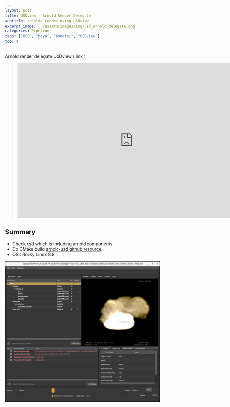 ```yaml
---
layout: post
title: USDview - Arnold Render Delegate 
subtitle: arnolde render using USDview
excerpt_image: ../assets/images/img/usd_arnold_delegate.png
categories: Pipeline
tags: ["USD", "Maya", "Houdini", "USDview"]
top: 4
---
```




[ Arnold render delegate USDview ( link )](https://youtu.be/VIJQ38TgNN8)
> <iframe width="750" height="505" src="https://www.youtube.com/embed/VIJQ38TgNN8?si=qA4xhzVjVp__QNCg" title="YouTube video player" frameborder="0" allow="accelerometer; autoplay; clipboard-write; encrypted-media; gyroscope; picture-in-picture; web-share" allowfullscreen></iframe>

## Summary
- Check usd which is including arnold components
- Do CMake build [arnold-usd github resource](https://github.com/Autodesk/arnold-usd)
- OS : Rocky Linux 8.8

![USDview_arnold](/assets/images/img/usd_arnold_delegate.png)
